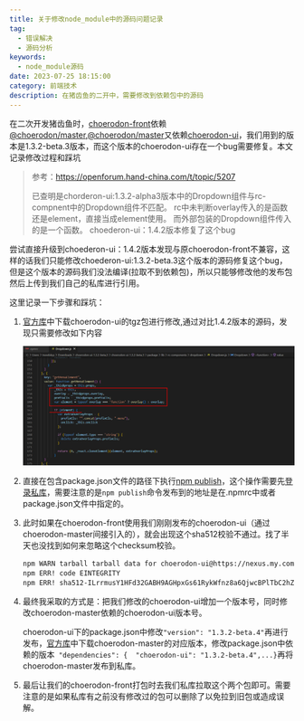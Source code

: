 ```yaml
---
title: 关于修改node_module中的源码问题记录
tag:
  - 错误解决
  - 源码分析
keywords:
  - node_module源码
date: 2023-07-25 18:15:00
category: 前端技术
description: 在猪齿鱼的二开中，需要修改到依赖包中的源码
---
```

在二次开发猪齿鱼时，[choerodon-front](https://github.com/open-hand/choerodon-front/blob/9699502bf1e4a0f0e6d577fdcac086839892b4c2/package.json#L21)依赖[@choerodon/master](https://github.com/open-hand/choerodon-front-master/),[@choerodon/master](https://github.com/open-hand/choerodon-front-master/blob/aca25a9c88c344125139a14897e3d640c5ee8750/package.json#L63)又依赖[choerodon-ui](https://github.com/open-hand/choerodon-ui/)，我们用到的版本是1.3.2-beta.3版本，而这个版本的choerodon-ui存在一个bug需要修复。本文记录修改过程和踩坑

<!-- more -->

> 参考：https://openforum.hand-china.com/t/topic/5207
>
> 已查明是chorderon-ui:1.3.2-alpha3版本中的Dropdown组件与rc-compnent中的Dropdown组件不匹配。 rc中未判断overlay传入的是函数还是element，直接当成element使用。 而外部包装的Dropdown组件传入的是一个函数。
> choederon-ui：1.4.2版本修复了这个bug

尝试直接升级到choederon-ui：1.4.2版本发现与原choerodon-front不兼容，这样的话我们只能修改choederon-ui:1.3.2-beta.3这个版本的源码修复这个bug，但是这个版本的源码我们没法编译(拉取不到依赖包)，所以只能够修改他的发布包然后上传到我们自己的私库进行引用。



这里记录一下步骤和踩坑：

1. [官方库](https://nexus.choerodon.com.cn/service/rest/repository/browse/choerodon-npm/choerodon-ui/)中下载choerodon-ui的tgz包进行修改,通过对比1.4.2版本的源码，发现只需要修改如下内容

   ![修改内容](./modify-the-code-in-node_module-and-republish/D1F1313D-2AB9-4540-8277-AAF341DC716D.png)

2. 直接在包含package.json文件的路径下执行[npm publish](https://docs.npmjs.com/cli/v9/commands/npm-publish)，这个操作需要先[登录私库](https://docs.npmjs.com/cli/v9/commands/npm-login)，需要注意的是`npm publish`命令发布到的地址是在.npmrc中或者package.json文件中指定的。

3. 此时如果在choerodon-front使用我们刚刚发布的choerodon-ui（通过choerodon-master间接引入的），就会出现这个sha512校验不通过。找了半天也没找到如何来忽略这个checksum校验。

   ```bash
   npm WARN tarball tarball data for choerodon-ui@https://nexus.my.com/repository/npm-public/choerodon-ui/-/choerodon-ui-1.3.2-beta.3.tgz (sha512-ILrrmusY1HFd32GABH9AGHpxGs61RykWfnz8a6QjwcBPlTbC2hZ6XAiUInZrD1RiOwZTRD5rAb710fPbh98f2A==) seems to be corrupted. Trying again.
   npm ERR! code EINTEGRITY
   npm ERR! sha512-ILrrmusY1HFd32GABH9AGHpxGs61RykWfnz8a6QjwcBPlTbC2hZ6XAiUInZrD1RiOwZTRD5rAb710fPbh98f2A== integrity checksum failed when using sha512: wanted sha512-ILrrmusY1HFd32GABH9AGHpxGs61RykWfnz8a6QjwcBPlTbC2hZ6XAiUInZrD1RiOwZTRD5rAb710fPbh98f2A== but got sha512-XTbLhn23uAsM6ToSRWTZPYTxBCLTdbmdWrJnhUxvTcqvDx9bYaHshABi/wOwg9dcrZKIt2prOaddzTAPQZSXAg==. (28358010 bytes)
   ```

4. 最终我采取的方式是：把我们修改的choerodon-ui增加一个版本号，同时修改choerodon-master依赖的choerodon-ui版本号。

   choerodon-ui下的package.json中修改`"version": "1.3.2-beta.4"`再进行发布，[官方库](https://nexus.choerodon.com.cn/service/rest/repository/browse/choerodon-npm/%40choerodon/master/)中下载choerodon-master的对应版本，修改package.json中依赖的版本` "dependencies": {  "choerodon-ui": "1.3.2-beta.4",...}`再将choerodon-master发布到私库。

5. 最后让我们的choerodon-front打包时去我们私库拉取这个两个包即可。需要注意的是如果私库有之前没有修改过的包可以删除了以免拉到旧包或造成误解。
